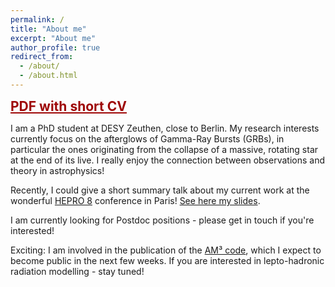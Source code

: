 ```yaml
---
permalink: /
title: "About me"
excerpt: "About me"
author_profile: true
redirect_from: 
  - /about/
  - /about.html
---
```


<!-- # [My short CV](https://maklinger.github.io/files/CV-Marc_Klinger_11-2023.pdf) -->
<a href="https://maklinger.github.io/files/CV-Marc_Klinger_11-2023.pdf" style="color: #9e0606; text-decoration: underline;font-size:150%;"><b>PDF with short CV</b></a>
<!-- <button name="button" onclick="https://maklinger.github.io/files/CV-Marc_Klinger_11-2023.pdf">My short CV</button> -->

I am a PhD student at DESY Zeuthen, close to Berlin. My research interests currently focus on the afterglows of Gamma-Ray Bursts (GRBs), in particular the ones originating from the collapse of a massive, rotating star at the end of its live. I really enjoy the connection between observations and theory in astrophysics!

Recently, I could give a short summary talk about my current work at the wonderful [HEPRO 8](https://hepro8.sciencesconf.org/) conference in Paris! [See here my slides](https://hepro8.sciencesconf.org/data/program/Klinger.pdf).

I am currently looking for Postdoc positions - please get in touch if you're interested!

Exciting: I am involved in the publication of the [AM³ code](https://gitlab.desy.de/am3/am3), which I expect to become public in the next few weeks. If you are interested in lepto-hadronic radiation modelling - stay tuned!
